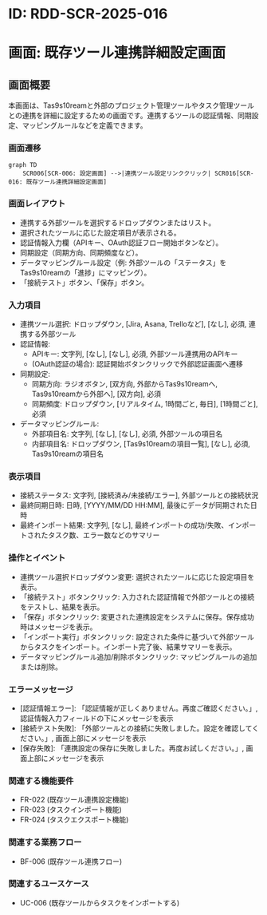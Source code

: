 # ID: RDD-SCR-2025-016

# 画面: 既存ツール連携詳細設定画面

## 画面概要

本画面は、Tas9s10reamと外部のプロジェクト管理ツールやタスク管理ツールとの連携を詳細に設定するための画面です。連携するツールの認証情報、同期設定、マッピングルールなどを定義できます。

### 画面遷移

```mermaid
graph TD
    SCR006[SCR-006: 設定画面] -->|連携ツール設定リンククリック| SCR016[SCR-016: 既存ツール連携詳細設定画面]
```

### 画面レイアウト

- 連携する外部ツールを選択するドロップダウンまたはリスト。
- 選択されたツールに応じた設定項目が表示される。
- 認証情報入力欄（APIキー、OAuth認証フロー開始ボタンなど）。
- 同期設定（同期方向、同期頻度など）。
- データマッピングルール設定（例: 外部ツールの「ステータス」をTas9s10reamの「進捗」にマッピング）。
- 「接続テスト」ボタン、「保存」ボタン。

### 入力項目

- 連携ツール選択: ドロップダウン, [Jira, Asana, Trelloなど],
  [なし], 必須, 連携する外部ツール
- 認証情報:
  - APIキー: 文字列, [なし], [なし], 必須, 外部ツール連携用のAPIキー
  - (OAuth認証の場合): 認証開始ボタンクリックで外部認証画面へ遷移
- 同期設定:
  - 同期方向: ラジオボタン, [双方向, 外部からTas9s10reamへ,
    Tas9s10reamから外部へ], [双方向], 必須
  - 同期頻度: ドロップダウン, [リアルタイム, 1時間ごと, 毎日], [1時間ごと], 必須
- データマッピングルール:
  - 外部項目名: 文字列, [なし], [なし], 必須, 外部ツールの項目名
  - 内部項目名: ドロップダウン, [Tas9s10reamの項目一覧], [なし], 必須,
    Tas9s10reamの項目名

### 表示項目

- 接続ステータス: 文字列, [接続済み/未接続/エラー], 外部ツールとの接続状況
- 最終同期日時: 日時, [YYYY/MM/DD HH:MM], 最後にデータが同期された日時
- 最終インポート結果: 文字列,
  [なし], 最終インポートの成功/失敗、インポートされたタスク数、エラー数などのサマリー

### 操作とイベント

- 連携ツール選択ドロップダウン変更: 選択されたツールに応じた設定項目を表示。
- 「接続テスト」ボタンクリック: 入力された認証情報で外部ツールとの接続をテストし、結果を表示。
- 「保存」ボタンクリック: 変更された連携設定をシステムに保存。保存成功時はメッセージを表示。
- 「インポート実行」ボタンクリック: 設定された条件に基づいて外部ツールからタスクをインポート。インポート完了後、結果サマリーを表示。
- データマッピングルール追加/削除ボタンクリック: マッピングルールの追加または削除。

### エラーメッセージ

- [認証情報エラー]: 「認証情報が正しくありません。再度ご確認ください。」, 認証情報入力フィールドの下にメッセージを表示
- [接続テスト失敗]: 「外部ツールとの接続に失敗しました。設定を確認してください。」, 画面上部にメッセージを表示
- [保存失敗]: 「連携設定の保存に失敗しました。再度お試しください。」, 画面上部にメッセージを表示

### 関連する機能要件

- FR-022 (既存ツール連携設定機能)
- FR-023 (タスクインポート機能)
- FR-024 (タスクエクスポート機能)

### 関連する業務フロー

- BF-006 (既存ツール連携フロー)

### 関連するユースケース

- UC-006 (既存ツールからタスクをインポートする)
